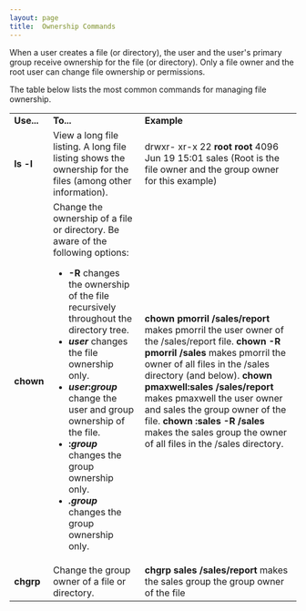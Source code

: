 ```yaml
---
layout: page
title:  Ownership Commands
---
```


When a user creates a file (or directory), the user and the user's primary
group receive ownership for the file (or directory). Only a file owner and the
root user can change file ownership or permissions.

The table below lists the most common commands for managing file ownership.

<table>

<tr> <td><b>Use...</b></td> <td><b>To...</b></td> <td><b>Example</b></td>

</tr>

<tr> <td><b>ls -l</b></td> <td>View a long file listing. A long file listing
shows the ownership for the files (among other information).</td> <td>drwxr-
xr-x 22 <b>root</b> <b>root</b> 4096 Jun 19 15:01 sales (Root is the file
owner and the group owner for this example)</td>

</tr>

<tr> <td><b>chown</b></td> <td>Change the ownership of a file or directory. Be
aware of the following options:

<ul>

<li><b>-R</b> changes the ownership of the file recursively throughout the
directory tree.

</li>

<li><i><b>user </b></i>changes the file ownership only.

</li>

<li><b><i>user</i>:<i>group</i></b> change the user and group ownership of the
file.

</li>

<li><b>:<i>group</i> </b>changes the group ownership only.

</li>

<li><b><i>.group </i></b>changes the group ownership only.

</li>

</ul> </td> <td><b>chown pmorril /sales/report </b>makes pmorril the user
owner of the /sales/report file.  
<b>chown -R pmorril /sales</b> makes pmorril the owner of all files in the
/sales directory (and below).  
<b>chown pmaxwell:sales /sales/report</b> makes pmaxwell the user owner and
sales the group owner of the file.  
<b>chown :sales -R /sales</b> makes the sales group the owner of all files in
the /sales directory.</td>

</tr>

<tr> <td><b>chgrp</b></td> <td>Change the group owner of a file or
directory.</td> <td><b>chgrp sales /sales/report</b> makes the sales group the
group owner of the file</td>

</tr> </table>


